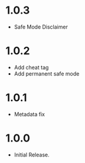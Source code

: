 # 1.0.3
- Safe Mode Disclaimer

# 1.0.2
- Add cheat tag
- Add permanent safe mode

# 1.0.1
- Metadata fix

# 1.0.0
- Initial Release.

